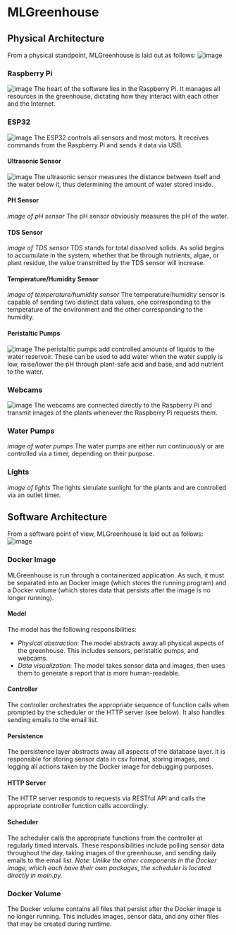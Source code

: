 # MLGreenhouse
## Physical Architecture
From a physical standpoint, MLGreenhouse is laid out as follows:
![image](doc/physical_architecture.jpg)
### Raspberry Pi
![image](doc/raspberry_pi.jpg)
The heart of the software lies in the Raspberry Pi. It manages all resources in the greenhouse, dictating how they interact with each other and the Internet.
### ESP32
![image](doc/esp32.jpg)
The ESP32 controls all sensors and most motors. It receives commands from the Raspberry Pi and sends it data via USB.
#### Ultrasonic Sensor
![image](doc/ultrasonic_sensor.jpg)
The ultrasonic sensor measures the distance between itself and the water below it, thus determining the amount of water stored inside.
#### PH Sensor
*image of pH sensor*
The pH sensor obviously measures the pH of the water.
#### TDS Sensor
*image of TDS sensor*
TDS stands for total dissolved solids. As solid begins to accumulate in the system, whether that be through nutrients, algae, or plant residue, the value transmitted by the TDS sensor will increase.
#### Temperature/Humidity Sensor
*image of temperature/humidity sensor*
The temperature/humidity sensor is capable of sending two distinct data values, one corresponding to the temperature of the environment and the other corresponding to the humidity.
#### Peristaltic Pumps
![image](doc/peristaltic_pumps.jpg)
The peristaltic pumps add controlled amounts of liquids to the water reservoir. These can be used to add water when the water supply is low, raise/lower the pH through plant-safe acid and base, and add nutrient to the water.
### Webcams
![image](doc/webcams.jpg)
The webcams are connected directly to the Raspberry Pi and transmit images of the plants whenever the Raspberry Pi requests them.
### Water Pumps
*image of water pumps*
The water pumps are either run continuously or are controlled via a timer, depending on their purpose.
### Lights
*image of lights*
The lights simulate sunlight for the plants and are controlled via an outlet timer.
## Software Architecture
From a software point of view, MLGreenhouse is laid out as follows:
![image](doc/software_architecture.jpg)
### Docker Image
MLGreenhouse is run through a containerized application. As such, it must be separated into an Docker image (which stores the running program) and a Docker volume (which stores data that persists after the image is no longer running).
#### Model
The model has the following responsibilities:
- *Physical abstraction*: The model abstracts away all physical aspects of the greenhouse. This includes sensors, peristaltic pumps, and webcams.
- *Data visualization*: The model takes sensor data and images, then uses them to generate a report that is more human-readable.
#### Controller
The controller orchestrates the appropriate sequence of function calls when prompted by the scheduler or the HTTP server (see below). It also handles sending emails to the email list.
#### Persistence
The persistence layer abstracts away all aspects of the database layer. It is responsible for storing sensor data in csv format, storing images, and logging all actions taken by the Docker image for debugging purposes.
#### HTTP Server
The HTTP server responds to requests via RESTful API and calls the appropriate controller function calls accordingly.
#### Scheduler
The scheduler calls the appropriate functions from the controller at regularly timed intervals. These responsibilities include polling sensor data throughout the day, taking images of the greenhouse, and sending daily emails to the email list. *Note: Unlike the other components in the Docker image, which each have their own packages, the scheduler is located directly in main.py.*
### Docker Volume
The Docker volume contains all files that persist after the Docker image is no longer running. This includes images, sensor data, and any other files that may be created during runtime.
